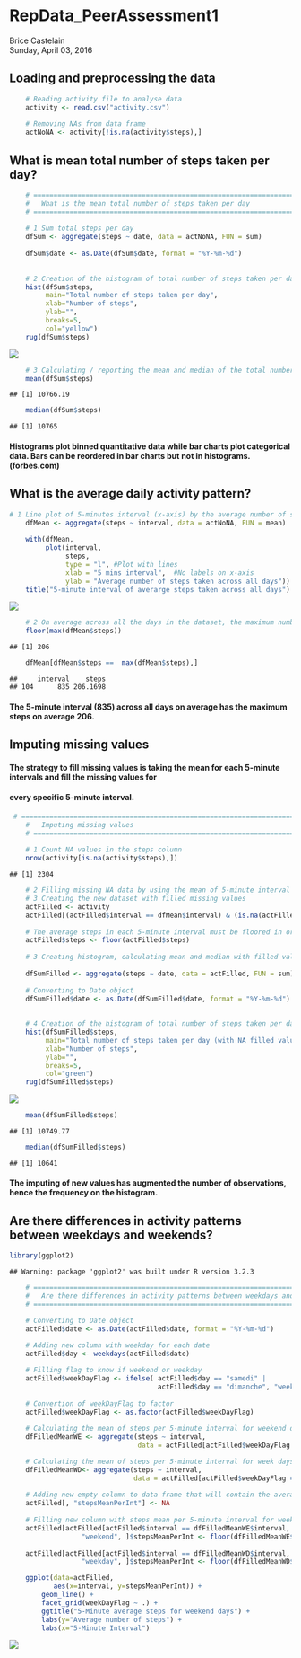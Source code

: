 # RepData_PeerAssessment1
Brice Castelain  
Sunday, April 03, 2016  


## Loading and preprocessing the data


```r
    # Reading activity file to analyse data
    activity <- read.csv("activity.csv")
    
    # Removing NAs from data frame
    actNoNA <- activity[!is.na(activity$steps),]
```



## What is mean total number of steps taken per day?


```r
    # ==========================================================================================
    #   What is the mean total number of steps taken per day
    # ==========================================================================================
    
    # 1 Sum total steps per day
    dfSum <- aggregate(steps ~ date, data = actNoNA, FUN = sum)
 
    dfSum$date <- as.Date(dfSum$date, format = "%Y-%m-%d")
    
    
    # 2 Creation of the histogram of total number of steps taken per day 
    hist(dfSum$steps,
         main="Total number of steps taken per day", 
         xlab="Number of steps", 
         ylab="",
         breaks=5,
         col="yellow")
    rug(dfSum$steps)
```

![](PA1_template_files/figure-html/unnamed-chunk-2-1.png)<!-- -->

```r
    # 3 Calculating / reporting the mean and median of the total number of steps taken per day
    mean(dfSum$steps) 
```

```
## [1] 10766.19
```

```r
    median(dfSum$steps) 
```

```
## [1] 10765
```

####  Histograms plot binned quantitative data while bar charts plot categorical data. Bars can be reordered in bar charts but not in histograms. (forbes.com)

## What is the average daily activity pattern?


```r
# 1 Line plot of 5-minutes interval (x-axis) by the average number of steps taken, averaged across all days (y-axis)
    dfMean <- aggregate(steps ~ interval, data = actNoNA, FUN = mean)
    
    with(dfMean, 
         plot(interval, 
              steps,  
              type = "l", #Plot with lines
              xlab = "5 mins interval",  #No labels on x-axis
              ylab = "Average number of steps taken across all days"))
    title("5-minute interval of averarge steps taken across all days")
```

![](PA1_template_files/figure-html/unnamed-chunk-3-1.png)<!-- -->

```r
    # 2 On average across all the days in the dataset, the maximum number of steps in which interval
    floor(max(dfMean$steps))
```

```
## [1] 206
```

```r
    dfMean[dfMean$steps ==  max(dfMean$steps),]
```

```
##     interval    steps
## 104      835 206.1698
```

#### The 5-minute interval (835) across all days on average has the maximum steps on average 206.

## Imputing missing values

#### The strategy to fill missing values is taking the mean for each 5-minute intervals and fill the missing values for
#### every specific 5-minute interval.


```r
 # ==========================================================================================
    #   Imputing missing values
    # ==========================================================================================
    
    # 1 Count NA values in the steps column
    nrow(activity[is.na(activity$steps),])
```

```
## [1] 2304
```

```r
    # 2 Filling missing NA data by using the mean of 5-minute interval to corresponding NA interval as filler    
    # 3 Creating the new dataset with filled missing values
    actFilled <- activity
    actFilled[(actFilled$interval == dfMean$interval) & (is.na(actFilled$steps)) ,]$steps <- dfMean$steps
    
    # The average steps in each 5-minute interval must be floored in order to remove decimals
    actFilled$steps <- floor(actFilled$steps)
    
    # 3 Creating histogram, calculating mean and median with filled value dataset
    
    dfSumFilled <- aggregate(steps ~ date, data = actFilled, FUN = sum)
    
    # Converting to Date object
    dfSumFilled$date <- as.Date(dfSumFilled$date, format = "%Y-%m-%d")
    
    
    # 4 Creation of the histogram of total number of steps taken per day 
    hist(dfSumFilled$steps,
         main="Total number of steps taken per day (with NA filled value)", 
         xlab="Number of steps", 
         ylab="",
         breaks=5,
         col="green")
    rug(dfSumFilled$steps)
```

![](PA1_template_files/figure-html/unnamed-chunk-4-1.png)<!-- -->

```r
    mean(dfSumFilled$steps) 
```

```
## [1] 10749.77
```

```r
    median(dfSumFilled$steps) 
```

```
## [1] 10641
```
#### The imputing of new values has augmented the number of observations, hence the frequency on the histogram.

## Are there differences in activity patterns between weekdays and weekends?


```r
library(ggplot2)
```

```
## Warning: package 'ggplot2' was built under R version 3.2.3
```

```r
    # ==========================================================================================
    #   Are there differences in activity patterns between weekdays and weekends ?
    # ==========================================================================================

    # Converting to Date object
    actFilled$date <- as.Date(actFilled$date, format = "%Y-%m-%d")
    
    # Adding new column with weekday for each date
    actFilled$day <- weekdays(actFilled$date)

    # Filling flag to know if weekend or weekday
    actFilled$weekDayFlag <- ifelse( actFilled$day == "samedi" | 
                                     actFilled$day == "dimanche", "weekend", "weekday" )
    
    # Convertion of weekDayFlag to factor
    actFilled$weekDayFlag <- as.factor(actFilled$weekDayFlag)
    
    # Calculating the mean of steps per 5-minute interval for weekend days
    dfFilledMeanWE <- aggregate(steps ~ interval, 
                                data = actFilled[actFilled$weekDayFlag == "weekend",], FUN = mean)

    # Calculating the mean of steps per 5-minute interval for week days
    dfFilledMeanWD<- aggregate(steps ~ interval, 
                               data = actFilled[actFilled$weekDayFlag == "weekday",], FUN = mean)
    
    # Adding new empty column to data frame that will contain the average steps per 5-minute interval
    actFilled[, "stepsMeanPerInt"] <- NA
    
    # Filling new column with steps mean per 5-minute interval for weekend days and for week days
    actFilled[actFilled[actFilled$interval == dfFilledMeanWE$interval, ]$weekDayFlag == 
                  "weekend", ]$stepsMeanPerInt <- floor(dfFilledMeanWE$steps)
    
    actFilled[actFilled[actFilled$interval == dfFilledMeanWD$interval, ]$weekDayFlag == 
                  "weekday", ]$stepsMeanPerInt <- floor(dfFilledMeanWD$steps)

    ggplot(data=actFilled,
           aes(x=interval, y=stepsMeanPerInt)) +
		geom_line() +
		facet_grid(weekDayFlag ~ .) +
		ggtitle("5-Minute average steps for weekend days") +
		labs(y="Average number of steps") +
		labs(x="5-Minute Interval") 
```

![](PA1_template_files/figure-html/unnamed-chunk-5-1.png)<!-- -->

